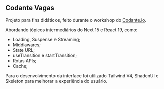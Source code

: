## Codante Vagas

Projeto para fins didáticos, feito durante o workshop do [Codante.io](https://codante.io).

Abordando tópicos intermediários do Next 15 e React 19, como:

- Loading, Suspense e Streaming;
- Middlawares;
- State URL;
- useTransition e startTransition;
- Rotas APIs;
- Cache;

Para o desenvolvimento da interface foi utilizado Tailwind V4, ShadcnUI e Skeleton para melhorar a experiência do usuário.
